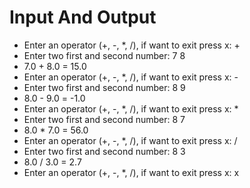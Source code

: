 # Input And Output
- Enter an operator (+, -, *, /), if want to exit press x: +
- Enter two first and second number: 7 8
- 7.0 + 8.0 = 15.0
- Enter an operator (+, -, *, /), if want to exit press x: -
- Enter two first and second number: 8 9
- 8.0 - 9.0 = -1.0
- Enter an operator (+, -, *, /), if want to exit press x: *
- Enter two first and second number: 8 7
- 8.0 * 7.0 = 56.0
- Enter an operator (+, -, *, /), if want to exit press x: /
- Enter two first and second number: 8 3
- 8.0 / 3.0 = 2.7
- Enter an operator (+, -, *, /), if want to exit press x: x
